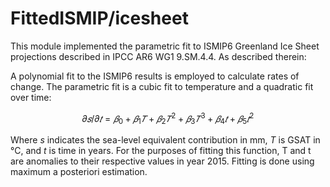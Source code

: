 # FittedISMIP/icesheet

This module implemented the parametric fit to ISMIP6 Greenland Ice Sheet projections described in IPCC AR6 WG1 9.SM.4.4. As described therein:

A polynomial fit to the ISMIP6 results is employed to calculate rates of change. The parametric fit is a cubic fit to temperature and a quadratic fit over time:

$$ 𝜕𝑠/𝜕𝑡 =𝛽_0 +𝛽_1𝑇+𝛽_2𝑇^2+𝛽_3𝑇^3+𝛽_4𝑡+𝛽_5𝑡^2 $$

Where $s$ indicates the sea-level equivalent contribution in mm, $T$ is GSAT in °C, and $t$ is time in years. For the purposes of fitting this function, T and t are anomalies to their respective values in year 2015. Fitting is done using maximum a posteriori estimation.
